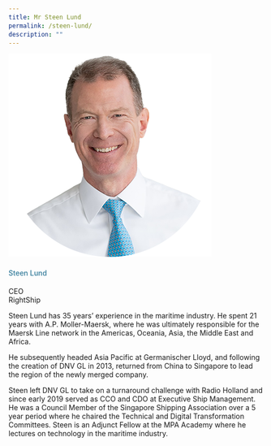 ```yaml
---
title: Mr Steen Lund
permalink: /steen-lund/
description: ""
---
```

<div class="row">
<div class="col is-3">
<img src="/images/Speakers_23/Session1p2/steen lund.png">
</div>
<div class="col is-9 speaker-details">
<h4>Steen Lund</h4>
<p>CEO<br>RightShip<br>
</p>
<p>Steen Lund has 35 years’ experience in the maritime industry. He spent 21 years with A.P. Moller-Maersk, where he was ultimately responsible for the Maersk Line network in the Americas, Oceania, Asia, the Middle East and Africa.</p>
<p>
He subsequently headed Asia Pacific at Germanischer Lloyd, and following the creation of DNV GL in 2013, returned from China to Singapore to lead the region of the newly merged company.
</p>
<p>Steen left DNV GL to take on a turnaround challenge with Radio Holland and since early 2019 served as CCO and CDO at Executive Ship Management. He was a Council Member of the Singapore Shipping Association over a 5 year period where he chaired the Technical and Digital Transformation Committees. Steen is an Adjunct Fellow at the MPA Academy where he lectures on technology in the maritime industry. </p>
</div>
</div>





<style type="text/css"> 
    .is-left{
      text-align: left;
    }
    h4{
      font-weight: 500; 
      color: #337B9A !important;
    }
     .speaker-details p { text-align: justified; }
  </style>